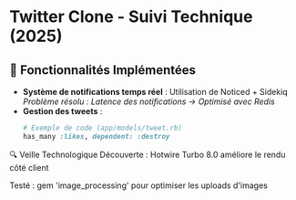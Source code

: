 # Twitter Clone - Suivi Technique (2025)

## 📝 Fonctionnalités Implémentées
- **Système de notifications temps réel** : Utilisation de Noticed + Sidekiq  
  *Problème résolu : Latence des notifications → Optimisé avec Redis*  
- **Gestion des tweets** :  
  ```ruby
  # Exemple de code (app/models/tweet.rb)
  has_many :likes, dependent: :destroy

🔍 Veille Technologique
Découverte : Hotwire Turbo 8.0 améliore le rendu côté client

Testé : gem 'image_processing' pour optimiser les uploads d'images
